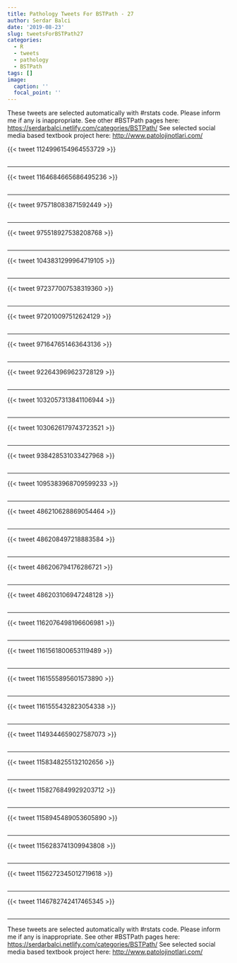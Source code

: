 ```yaml
---
title: Pathology Tweets For BSTPath - 27
author: Serdar Balci
date: '2019-08-23'
slug: tweetsForBSTPath27
categories:
  - R
  - tweets
  - pathology
  - BSTPath
tags: []
image:
  caption: ''
  focal_point: ''
---
```



These tweets are selected automatically with #rstats code. Please inform me if any is inappropriate.
See other #BSTPath pages here: https://serdarbalci.netlify.com/categories/BSTPath/ 
See selected social media based textbook project here: http://www.patolojinotlari.com/

{{< tweet 1124996154964553729 >}}
<br>
<br>
<hr>
{{< tweet 1164684665686495236 >}}
<br>
<br>
<hr>
{{< tweet 975718083871592449 >}}
<br>
<br>
<hr>
{{< tweet 975518927538208768 >}}
<br>
<br>
<hr>
{{< tweet 1043831299964719105 >}}
<br>
<br>
<hr>
{{< tweet 972377007538319360 >}}
<br>
<br>
<hr>
{{< tweet 972010097512624129 >}}
<br>
<br>
<hr>
{{< tweet 971647651463643136 >}}
<br>
<br>
<hr>
{{< tweet 922643969623728129 >}}
<br>
<br>
<hr>
{{< tweet 1032057313841106944 >}}
<br>
<br>
<hr>
{{< tweet 1030626179743723521 >}}
<br>
<br>
<hr>
{{< tweet 938428531033427968 >}}
<br>
<br>
<hr>
{{< tweet 1095383968709599233 >}}
<br>
<br>
<hr>
{{< tweet 486210628869054464 >}}
<br>
<br>
<hr>
{{< tweet 486208497218883584 >}}
<br>
<br>
<hr>
{{< tweet 486206794176286721 >}}
<br>
<br>
<hr>
{{< tweet 486203106947248128 >}}
<br>
<br>
<hr>
{{< tweet 1162076498196606981 >}}
<br>
<br>
<hr>
{{< tweet 1161561800653119489 >}}
<br>
<br>
<hr>
{{< tweet 1161555895601573890 >}}
<br>
<br>
<hr>
{{< tweet 1161555432823054338 >}}
<br>
<br>
<hr>
{{< tweet 1149344659027587073 >}}
<br>
<br>
<hr>
{{< tweet 1158348255132102656 >}}
<br>
<br>
<hr>
{{< tweet 1158276849929203712 >}}
<br>
<br>
<hr>
{{< tweet 1158945489053605890 >}}
<br>
<br>
<hr>
{{< tweet 1156283741309943808 >}}
<br>
<br>
<hr>
{{< tweet 1156272345012719618 >}}
<br>
<br>
<hr>
{{< tweet 1146782742417465345 >}}
<br>
<br>
<hr>


These tweets are selected automatically with #rstats code. Please inform me if any is inappropriate.
See other #BSTPath pages here: https://serdarbalci.netlify.com/categories/BSTPath/ 
See selected social media based textbook project here: http://www.patolojinotlari.com/
